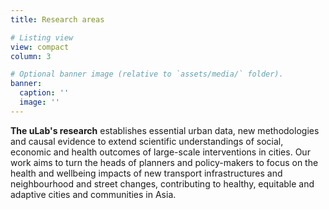 ```yaml
---
title: Research areas

# Listing view
view: compact
column: 3

# Optional banner image (relative to `assets/media/` folder).
banner:
  caption: ''
  image: ''
---
```


**The uLab's research** establishes essential urban data, new methodologies and causal evidence to extend scientific understandings of social, economic and health outcomes of large-scale interventions in cities. Our work aims to turn the heads of planners and policy-makers to focus on the health and wellbeing impacts of new transport infrastructures and neighbourhood and street changes, contributing to healthy, equitable and adaptive cities and communities in Asia.